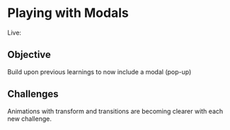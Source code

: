 # Playing with Modals

Live:

## Objective

Build upon previous learnings to now include a modal (pop-up)

## Challenges

Animations with transform and transitions are becoming clearer with each new challenge.
